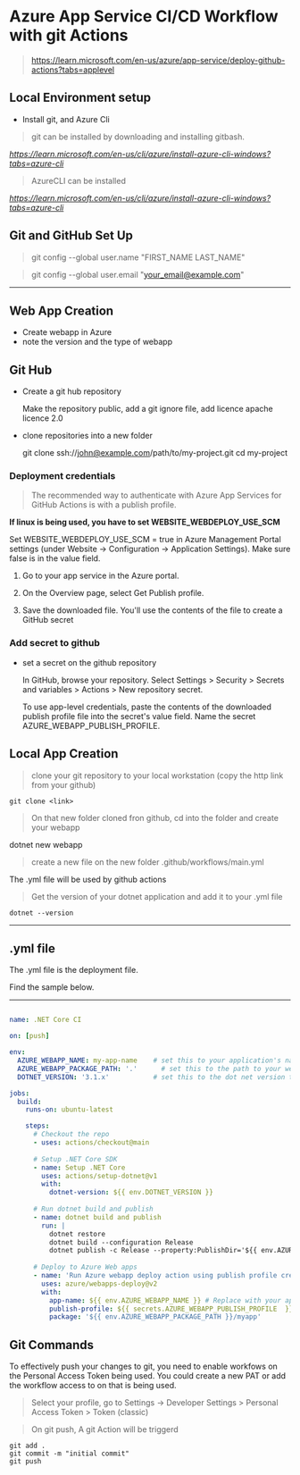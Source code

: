 # Azure App Service CI/CD Workflow with git Actions

> https://learn.microsoft.com/en-us/azure/app-service/deploy-github-actions?tabs=applevel
## Local Environment setup

- Install git, and Azure Cli

> git can be installed by downloading and installing gitbash.

*https://learn.microsoft.com/en-us/cli/azure/install-azure-cli-windows?tabs=azure-cli*

> AzureCLI can be installed 

*https://learn.microsoft.com/en-us/cli/azure/install-azure-cli-windows?tabs=azure-cli*

## Git and GitHub Set Up

> git config --global user.name "FIRST_NAME LAST_NAME"

> git config --global user.email "your_email@example.com"

----
## Web App Creation 

- Create webapp in Azure 
- note the version and the type of webapp

## Git Hub

- Create a git hub repository 

    Make the repository public, add a git ignore file, add licence apache licence 2.0

- clone repositories into a new folder

    git clone ssh://john@example.com/path/to/my-project.git 
    cd my-project 

    
### Deployment credentials

> The recommended way to authenticate with Azure App Services for GitHub Actions is with a publish profile.

**If linux is being used, you have to set WEBSITE_WEBDEPLOY_USE_SCM**

Set WEBSITE_WEBDEPLOY_USE_SCM = true in Azure Management Portal settings (under Website → Configuration → Application Settings). Make sure false is in the value field.

1. Go to your app service in the Azure portal.

2. On the Overview page, select Get Publish profile.

3. Save the downloaded file. You'll use the contents of the file to create a GitHub secret

### Add secret to github

- set a secret on the github repository 

    In GitHub, browse your repository. Select Settings > Security > Secrets and variables > Actions > New repository secret.

    To use app-level credentials, paste the contents of the downloaded publish profile file into the secret's value field. Name the secret AZURE_WEBAPP_PUBLISH_PROFILE.


## Local App Creation 

> clone your git repository to your local workstation (copy the http link from your github) 

    git clone <link>

> On that new folder cloned fron github, cd into the folder and create your webapp

  dotnet new webapp

> create a new file on the new folder .github/workflows/main.yml

  The .yml file will be used by github actions 

> Get the version of your dotnet application and add it to your .yml file 

    dotnet --version 


---

## .yml file 

The .yml file is the deployment file.

Find the sample below.

----

```YAML

name: .NET Core CI

on: [push]

env:
  AZURE_WEBAPP_NAME: my-app-name    # set this to your application's name
  AZURE_WEBAPP_PACKAGE_PATH: '.'      # set this to the path to your web app project, defaults to the repository root
  DOTNET_VERSION: '3.1.x'           # set this to the dot net version to use

jobs:
  build:
    runs-on: ubuntu-latest

    steps:
      # Checkout the repo
      - uses: actions/checkout@main
      
      # Setup .NET Core SDK
      - name: Setup .NET Core
        uses: actions/setup-dotnet@v1
        with:
          dotnet-version: ${{ env.DOTNET_VERSION }} 
      
      # Run dotnet build and publish
      - name: dotnet build and publish
        run: |
          dotnet restore
          dotnet build --configuration Release
          dotnet publish -c Release --property:PublishDir='${{ env.AZURE_WEBAPP_PACKAGE_PATH }}/myapp' 
          
      # Deploy to Azure Web apps
      - name: 'Run Azure webapp deploy action using publish profile credentials'
        uses: azure/webapps-deploy@v2
        with: 
          app-name: ${{ env.AZURE_WEBAPP_NAME }} # Replace with your app name
          publish-profile: ${{ secrets.AZURE_WEBAPP_PUBLISH_PROFILE  }} # Define secret variable in repository settings as per action documentation
          package: '${{ env.AZURE_WEBAPP_PACKAGE_PATH }}/myapp'
```

## Git Commands 

To effectively push your changes to git, you need to enable workfows on the Personal Access Token being used. You could create a new PAT or add the workflow access to on that is being used.

> Select your profile, go to Settings -> Developer Settings > Personal Access Token > Token (classic)

> On git push, A git Action will be triggerd 

    git add .
    git commit -m "initial commit"
    git push
